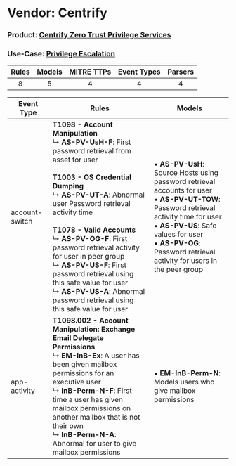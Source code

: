 Vendor: Centrify
================
### Product: [Centrify Zero Trust Privilege Services](../ds_centrify_centrify_zero_trust_privilege_services.md)
### Use-Case: [Privilege Escalation](../../../../UseCases/uc_privilege_escalation.md)

| Rules | Models | MITRE TTPs | Event Types | Parsers |
|:-----:|:------:|:----------:|:-----------:|:-------:|
|   8   |   5    |     4      |      4      |    4    |

| Event Type     | Rules                                                                                                                                                                                                                                                                                                                                                                                                                                                                                                                      | Models                                                                                                                                                                                                                                                                       |
| -------------- | -------------------------------------------------------------------------------------------------------------------------------------------------------------------------------------------------------------------------------------------------------------------------------------------------------------------------------------------------------------------------------------------------------------------------------------------------------------------------------------------------------------------------- | ---------------------------------------------------------------------------------------------------------------------------------------------------------------------------------------------------------------------------------------------------------------------------- |
| account-switch | <b>T1098 - Account Manipulation</b><br> ↳ <b>AS-PV-UsH-F</b>: First password retrieval from asset for user<br><br><b>T1003 - OS Credential Dumping</b><br> ↳ <b>AS-PV-UT-A</b>: Abnormal user Password retrieval activity time<br><br><b>T1078 - Valid Accounts</b><br> ↳ <b>AS-PV-OG-F</b>: First password retrieval activity for user in peer group<br> ↳ <b>AS-PV-US-F</b>: First password retrieval using this safe value for user<br> ↳ <b>AS-PV-US-A</b>: Abnormal password retrieval using this safe value for user |  • <b>AS-PV-UsH</b>: Source Hosts using password retrieval accounts for user<br> • <b>AS-PV-UT-TOW</b>: Password retrieval activity time for user<br> • <b>AS-PV-US</b>: Safe values for user<br> • <b>AS-PV-OG</b>: Password retrieval activity for users in the peer group |
| app-activity   | <b>T1098.002 - Account Manipulation: Exchange Email Delegate Permissions</b><br> ↳ <b>EM-InB-Ex</b>: A user has been given mailbox permissions for an executive user<br> ↳ <b>InB-Perm-N-F</b>: First time a user has given mailbox permissions on another mailbox that is not their own<br> ↳ <b>InB-Perm-N-A</b>: Abnormal for user to give mailbox permissions                                                                                                                                                          |  • <b>EM-InB-Perm-N</b>: Models users who give mailbox permissions                                                                                                                                                                                                           |